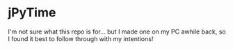 jPyTime
=======

I'm not sure what this repo is for... but I made one on my PC awhile back, so I found it best to follow through with my intentions!